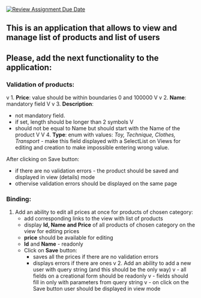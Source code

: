 [![Review Assignment Due Date](https://classroom.github.com/assets/deadline-readme-button-24ddc0f5d75046c5622901739e7c5dd533143b0c8e959d652212380cedb1ea36.svg)](https://classroom.github.com/a/rwZRQEDp)
## This is an application that allows to view and manage list of products and list of users
## Please, add the next functionality to the application:
### Validation of products:
v 1. **Price**: value should be within boundaries 0 and 100000 V
v 2. **Name**: mandatory field V
v 3. **Description**: 
   - not mandatory field. 
   - if set, length should be longer than 2 symbols V
   - should not be equal to Name but should start with the Name of the product V
 V 4. **Type**: enum with values: *Toy, Technique, Clothes, Transport* - make this field displayed with a SelectList on Views for editing and creation to make impossible entering wrong value.

After clicking on Save button:
 - if there are no validation errors - the product should be saved and displayed in view (details) mode
 - othervise validation errors should be displayed on the same page
 
 ### Binding:
 1. Add an ability to edit all prices at once for products of chosen category:
    - add corresponding links to the view with list of products
    - display **Id, Name and Price** of all products of chosen category on the view for editing prices
    - **price** should be available for editing 
    - **Id** and **Name** - readonly
    - Click on **Save** button: 
      - saves all the prices if there are no validation errors
      - displays errors if there are ones
 v 2. Add an ability to add a new user with query string (and this should be the only way) 
    v - all fields on a creational form should be readonly 
    v - fields should fill in only with parameters from query string
    v - on click on the Save button user should be displayed in view mode
 
